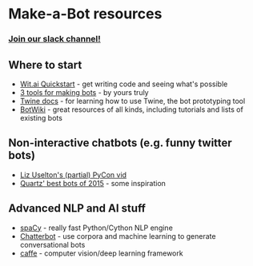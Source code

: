 # Make-a-Bot resources

### [Join our slack channel!](https://makeabotslack.herokuapp.com/)

## Where to start

* [Wit.ai Quickstart](https://wit.ai/docs/quickstart) - get writing code and seeing what's possible
* [3 tools for making bots](https://medium.com/@andknf/3-tools-for-building-bots-that-people-won-t-tell-to-fuck-off-584889eaf6b9#.dd3z5q1gg) - by yours truly
* [Twine docs](http://twinery.org/wiki/twine2:guide) - for learning how to use Twine, the bot prototyping tool
* [BotWiki](https://botwiki.org/) - great resources of all kinds, including tutorials and lists of existing bots

## Non-interactive chatbots (e.g. funny twitter bots)

* [Liz Uselton's (partial) PyCon vid](https://www.youtube.com/watch?v=mizX7n2tx8k)
* [Quartz' best bots of 2015](http://qz.com/572763/the-best-twitter-bots-of-2015/) - some inspiration

## Advanced NLP and AI stuff

* [spaCy](https://github.com/spacy-io/spaCy) - really fast Python/Cython NLP engine
* [Chatterbot](https://github.com/gunthercox/ChatterBot) - use corpora and machine learning to generate conversational bots
* [caffe](http://caffe.berkeleyvision.org/) - computer vision/deep learning framework
